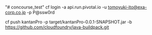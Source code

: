 "# concourse_test" 
cf login -a api.run.pivotal.io -u tomoyuki-ito@exa-corp.co.jp -p P@ssw0rd

cf push kantanPro -p target/kantanPro-0.0.1-SNAPSHOT.jar -b https://github.com/cloudfoundry/java-buildpack.git
